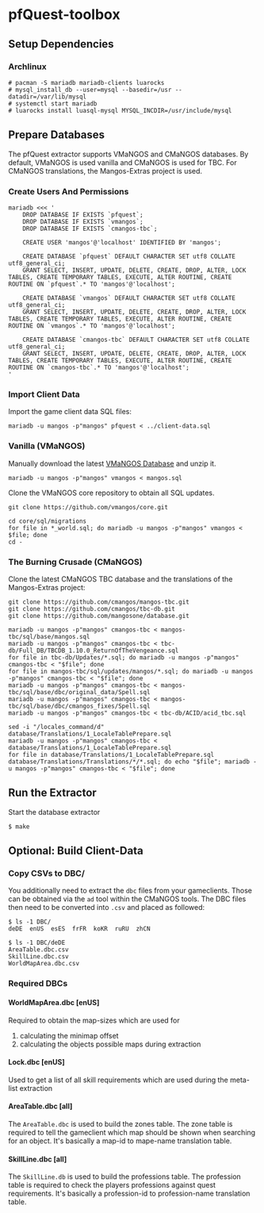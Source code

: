 # pfQuest-toolbox

## Setup Dependencies
### Archlinux

    # pacman -S mariadb mariadb-clients luarocks
    # mysql_install_db --user=mysql --basedir=/usr --datadir=/var/lib/mysql
    # systemctl start mariadb
    # luarocks install luasql-mysql MYSQL_INCDIR=/usr/include/mysql

## Prepare Databases
The pfQuest extractor supports VMaNGOS and CMaNGOS databases. By default, VMaNGOS is used vanilla and CMaNGOS is used for TBC. For CMaNGOS translations, the Mangos-Extras project is used.

### Create Users And Permissions

    mariadb <<< '
        DROP DATABASE IF EXISTS `pfquest`;
        DROP DATABASE IF EXISTS `vmangos`;
        DROP DATABASE IF EXISTS `cmangos-tbc`;

        CREATE USER 'mangos'@'localhost' IDENTIFIED BY 'mangos';

        CREATE DATABASE `pfquest` DEFAULT CHARACTER SET utf8 COLLATE utf8_general_ci;
        GRANT SELECT, INSERT, UPDATE, DELETE, CREATE, DROP, ALTER, LOCK TABLES, CREATE TEMPORARY TABLES, EXECUTE, ALTER ROUTINE, CREATE ROUTINE ON `pfquest`.* TO 'mangos'@'localhost';

        CREATE DATABASE `vmangos` DEFAULT CHARACTER SET utf8 COLLATE utf8_general_ci;
        GRANT SELECT, INSERT, UPDATE, DELETE, CREATE, DROP, ALTER, LOCK TABLES, CREATE TEMPORARY TABLES, EXECUTE, ALTER ROUTINE, CREATE ROUTINE ON `vmangos`.* TO 'mangos'@'localhost';

        CREATE DATABASE `cmangos-tbc` DEFAULT CHARACTER SET utf8 COLLATE utf8_general_ci;
        GRANT SELECT, INSERT, UPDATE, DELETE, CREATE, DROP, ALTER, LOCK TABLES, CREATE TEMPORARY TABLES, EXECUTE, ALTER ROUTINE, CREATE ROUTINE ON `cmangos-tbc`.* TO 'mangos'@'localhost';
    '

### Import Client Data

Import the game client data SQL files:

    mariadb -u mangos -p"mangos" pfquest < ../client-data.sql


### Vanilla (VMaNGOS)

Manually download the latest [VMaNGOS Database](https://github.com/vmangos/core/releases/tag/db_latest) and unzip it.

    mariadb -u mangos -p"mangos" vmangos < mangos.sql

Clone the VMaNGOS core repository to obtain all SQL updates.

    git clone https://github.com/vmangos/core.git

    cd core/sql/migrations
    for file in *_world.sql; do mariadb -u mangos -p"mangos" vmangos < $file; done
    cd -

### The Burning Crusade (CMaNGOS)

Clone the latest CMaNGOS TBC database and the translations of the Mangos-Extras project:

    git clone https://github.com/cmangos/mangos-tbc.git
    git clone https://github.com/cmangos/tbc-db.git
    git clone https://github.com/mangosone/database.git

    mariadb -u mangos -p"mangos" cmangos-tbc < mangos-tbc/sql/base/mangos.sql
    mariadb -u mangos -p"mangos" cmangos-tbc < tbc-db/Full_DB/TBCDB_1.10.0_ReturnOfTheVengeance.sql
    for file in tbc-db/Updates/*.sql; do mariadb -u mangos -p"mangos" cmangos-tbc < "$file"; done
    for file in mangos-tbc/sql/updates/mangos/*.sql; do mariadb -u mangos -p"mangos" cmangos-tbc < "$file"; done
    mariadb -u mangos -p"mangos" cmangos-tbc < mangos-tbc/sql/base/dbc/original_data/Spell.sql
    mariadb -u mangos -p"mangos" cmangos-tbc < mangos-tbc/sql/base/dbc/cmangos_fixes/Spell.sql
    mariadb -u mangos -p"mangos" cmangos-tbc < tbc-db/ACID/acid_tbc.sql

    sed -i "/locales_command/d" database/Translations/1_LocaleTablePrepare.sql
    mariadb -u mangos -p"mangos" cmangos-tbc < database/Translations/1_LocaleTablePrepare.sql
    for file in database/Translations/1_LocaleTablePrepare.sql database/Translations/Translations/*/*.sql; do echo "$file"; mariadb -u mangos -p"mangos" cmangos-tbc < "$file"; done

## Run the Extractor

Start the database extractor

    $ make

## Optional: Build Client-Data
### Copy CSVs to DBC/
You additionally need to extract the `dbc` files from your gameclients.
Those can be obtained via the `ad` tool within the CMaNGOS tools.
The DBC files then need to be converted into `.csv` and placed as followed:

    $ ls -1 DBC/
    deDE  enUS  esES  frFR  koKR  ruRU  zhCN

    $ ls -1 DBC/deDE
    AreaTable.dbc.csv
    SkillLine.dbc.csv
    WorldMapArea.dbc.csv

### Required DBCs
#### WorldMapArea.dbc [enUS]
Required to obtain the map-sizes which are used for
  1. calculating the minimap offset
  2. calculating the objects possible maps during extraction

#### Lock.dbc [enUS]
Used to get a list of all skill requirements which are used during the
meta-list extraction

#### AreaTable.dbc [all]
The `AreaTable.dbc` is used to build the zones table. The zone table is required
to tell the gameclient which map should be shown when searching for an object.
It's basically a map-id to mape-name translation table.

#### SkillLine.dbc [all]
The `SkillLine.db` is used to build the professions table. The profession table is
required to check the players professions against quest requirements. It's
basically a profession-id to profession-name translation table.
